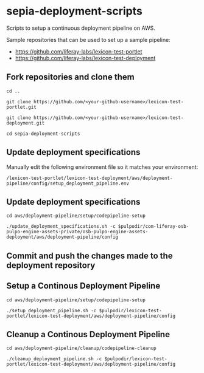 # sepia-deployment-scripts

Scripts to setup a continuous deployment pipeline on AWS.

Sample repositories that can be used to set up a sample pipeline:

- https://github.com/liferay-labs/lexicon-test-portlet
- https://github.com/liferay-labs/lexicon-test-deployment

## Fork repositories and clone them
```
cd ..
```

```
git clone https://github.com/<your-github-username>/lexicon-test-portlet.git
```

```
git clone https://github.com/<your-github-username>/lexicon-test-deployment.git
```

```
cd sepia-deployment-scripts
```

## Update deployment specifications

Manually edit the following environment file so it matches your environment:

`/lexicon-test-portlet/lexicon-test-deployment/aws/deployment-pipeline/config/setup_deployment_pipeline.env`


## Update deployment specifications
```
cd aws/deployment-pipeline/setup/codepipeline-setup
```

```
./update_deployment_specifications.sh -c $pulpodir/com-liferay-osb-pulpo-engine-assets-private/osb-pulpo-engine-assets-deployment/aws/deployment-pipeline/config
```

## Commit and push the changes made to the deployment repository


## Setup a Continous Deployment Pipeline
```
cd aws/deployment-pipeline/setup/codepipeline-setup
```

```
./setup_deployment_pipeline.sh -c $pulpodir/lexicon-test-portlet/lexicon-test-deployment/aws/deployment-pipeline/config
```

## Cleanup a Continous Deployment Pipeline
```
cd aws/deployment-pipeline/cleanup/codepipeline-cleanup
```

```
./cleanup_deployment_pipeline.sh -c $pulpodir/lexicon-test-portlet/lexicon-test-deployment/aws/deployment-pipeline/config
```

